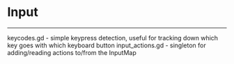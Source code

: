 # Input
--------
keycodes.gd - simple keypress detection, useful for tracking down which key goes with which keyboard button
input_actions.gd - singleton for adding/reading actions to/from the InputMap
